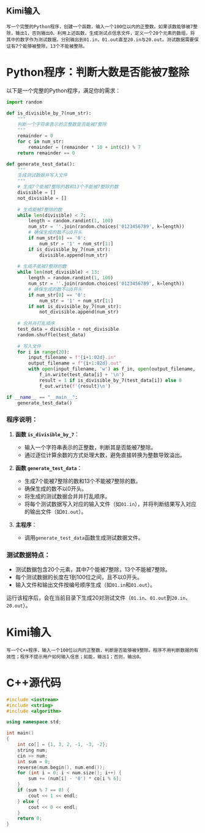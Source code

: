 ## Kimi输入

```
写一个完整的Python程序，创建一个函数，输入一个100位以内的正整数。如果该数能够被7整除，输出1，否则输出0。利用上述函数，生成测试点信息文件，定义一个20个元素的数组，将其中的数字作为测试数据，分别输出到01.in，01.out直至20.in与20.out。测试数据需要保证有7个能够被整除，13个不能被整除。
```



# Python程序：判断大数是否能被7整除

以下是一个完整的Python程序，满足你的需求：

```python
import random

def is_divisible_by_7(num_str):
    """
    判断一个字符串表示的正整数是否能被7整除
    """
    remainder = 0
    for c in num_str:
        remainder = (remainder * 10 + int(c)) % 7
    return remainder == 0

def generate_test_data():
    """
    生成测试数据并写入文件
    """
    # 生成7个能被7整除的数和13个不能被7整除的数
    divisible = []
    not_divisible = []
    
    # 生成能被7整除的数
    while len(divisible) < 7:
        length = random.randint(1, 100)
        num_str = ''.join(random.choices('0123456789', k=length))
        # 确保生成的数不以0开头
        if num_str[0] == '0':
            num_str = '1' + num_str[1:]
        if is_divisible_by_7(num_str):
            divisible.append(num_str)
    
    # 生成不能被7整除的数
    while len(not_divisible) < 13:
        length = random.randint(1, 100)
        num_str = ''.join(random.choices('0123456789', k=length))
        # 确保生成的数不以0开头
        if num_str[0] == '0':
            num_str = '1' + num_str[1:]
        if not is_divisible_by_7(num_str):
            not_divisible.append(num_str)
    
    # 合并并打乱顺序
    test_data = divisible + not_divisible
    random.shuffle(test_data)
    
    # 写入文件
    for i in range(20):
        input_filename = f"{i+1:02d}.in"
        output_filename = f"{i+1:02d}.out"
        with open(input_filename, 'w') as f_in, open(output_filename, 'w') as f_out:
            f_in.write(test_data[i] + '\n')
            result = 1 if is_divisible_by_7(test_data[i]) else 0
            f_out.write(f'{result}\n')

if __name__ == "__main__":
    generate_test_data()
```

### 程序说明：
1. **函数 `is_divisible_by_7`**：
   - 输入一个字符串表示的正整数，判断其是否能被7整除。
   - 通过逐位计算余数的方式处理大数，避免直接转换为整数导致溢出。

2. **函数 `generate_test_data`**：
   - 生成7个能被7整除的数和13个不能被7整除的数。
   - 确保生成的数不以0开头。
   - 将生成的测试数据合并并打乱顺序。
   - 将每个测试数据写入对应的输入文件（如`01.in`），并将判断结果写入对应的输出文件（如`01.out`）。

3. **主程序**：
   - 调用`generate_test_data`函数生成测试数据文件。

### 测试数据特点：
- 测试数据包含20个元素，其中7个能被7整除，13个不能被7整除。
- 每个测试数据的长度在1到100位之间，且不以0开头。
- 输入文件和输出文件按编号顺序生成（如`01.in`和`01.out`）。

运行该程序后，会在当前目录下生成20对测试文件（`01.in`、`01.out`到`20.in`、`20.out`）。

# Kimi输入

```
写一个C++程序，输入一个100位以内的正整数，判断是否能够被9整除。程序不用判断数据的有效性；程序不提示用户如何输入信息；如能，输出1；否则，输出0。
```

# C++源代码

```cpp
#include <iostream>
#include <string>
#include <algorithm>

using namespace std;

int main() 
{
    int co[] = {1, 3, 2, -1, -3, -2};
    string num;
    cin >> num;
    int sum = 0;
    reverse(num.begin(), num.end());
    for (int i = 0; i < num.size(); i++) {
        sum += (num[i] - '0') * co[i % 6];
    }
    if (sum % 7 == 0) {
        cout << 1 << endl;
    } else {
        cout << 0 << endl;
    }
    return 0;
}
```

